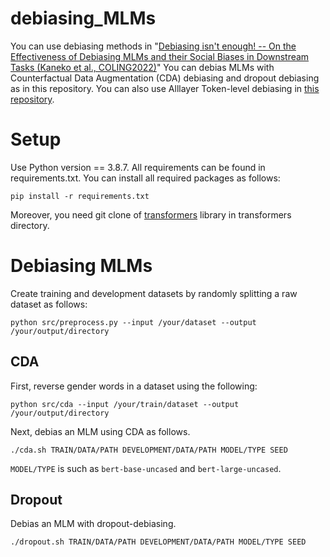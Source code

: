 # debiasing_MLMs

You can use debiasing methods in "[Debiasing isn't enough! -- On the Effectiveness of Debiasing MLMs and their Social Biases in Downstream Tasks (Kaneko et al., COLING2022)](https://arxiv.org/abs/2205.09867)"
You can debias MLMs with Counterfactual Data Augmentation (CDA) debiasing and dropout debiasing as in this repository.
You can also use Alllayer Token-level debiasing in [this repository](https://github.com/kanekomasahiro/context-debias).

# Setup

Use Python version == 3.8.7.
All requirements can be found in requirements.txt. You can install all required packages as follows:
```
pip install -r requirements.txt
```
Moreover, you need git clone of [transformers](https://github.com/huggingface/transformers) library in transformers directory.

# Debiasing MLMs

Create training and development datasets by randomly splitting a raw dataset as follows:
```
python src/preprocess.py --input /your/dataset --output /your/output/directory
```

## CDA

First, reverse gender words in a dataset using the following:
```
python src/cda --input /your/train/dataset --output /your/output/directory
```

Next, debias an MLM using CDA as follows.
```
./cda.sh TRAIN/DATA/PATH DEVELOPMENT/DATA/PATH MODEL/TYPE SEED
```
`MODEL/TYPE` is such as `bert-base-uncased` and `bert-large-uncased`.

## Dropout

Debias an MLM with dropout-debiasing.
```
./dropout.sh TRAIN/DATA/PATH DEVELOPMENT/DATA/PATH MODEL/TYPE SEED
```

